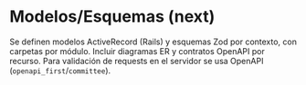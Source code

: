 # Modelos/Esquemas (next)

Se definen modelos ActiveRecord (Rails) y esquemas Zod por contexto, con carpetas por módulo. Incluir diagramas ER y contratos OpenAPI por recurso. Para validación de requests en el servidor se usa OpenAPI (`openapi_first`/`committee`).

